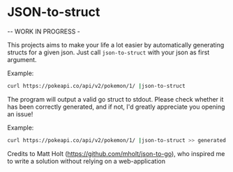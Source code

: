 # JSON-to-struct

-- WORK IN PROGRESS -

This projects aims to make your life a lot easier by automatically generating structs for a given json. Just call `json-to-struct` with your json as first argument. 

Example: 
```bash
curl https://pokeapi.co/api/v2/pokemon/1/ |json-to-struct
```

The program will output a valid go struct to stdout. Please check whether it has been correctly generated, and if not, I'd greatly appreciate you opening an issue!

Example: 
```bash
curl https://pokeapi.co/api/v2/pokemon/1/ |json-to-struct >> generated.go
```

Credits to Matt Holt (https://github.com/mholt/json-to-go), who inspired me to write a solution without relying on a web-application